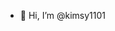 - 👋 Hi, I’m @kimsy1101



<!---
kimsy1101/kimsy1101 is a ✨ special ✨ repository because its `README.md` (this file) appears on your GitHub profile.
You can click the Preview link to take a look at your changes.
--->
